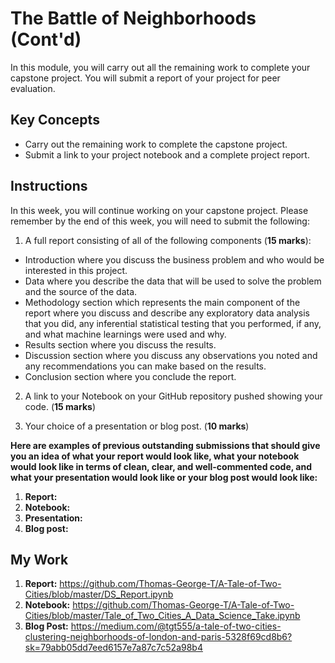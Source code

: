 # The Battle of Neighborhoods (Cont'd)

In this module, you will carry out all the remaining work to complete your capstone project. You will submit a report of your project for peer evaluation.

## Key Concepts
- Carry out the remaining work to complete the capstone project.
- Submit a link to your project notebook and a complete project report.

## Instructions

In this week, you will continue working on your capstone project. Please remember by the end of this week, you will need to submit the following:

1. A full report consisting of all of the following components (**15 marks**):

- Introduction where you discuss the business problem and who would be interested in this project.
- Data where you describe the data that will be used to solve the problem and the source of the data.
- Methodology section which represents the main component of the report where you discuss and describe any exploratory data analysis that you did, any inferential statistical testing that you performed, if any, and what machine learnings were used and why.
- Results section where you discuss the results.
- Discussion section where you discuss any observations you noted and any recommendations you can make based on the results.
- Conclusion section where you conclude the report.

2. A link to your Notebook on your GitHub repository pushed showing your code. (**15 marks**)

3. Your choice of a presentation or blog post. (**10 marks**)

**Here are examples of previous outstanding submissions that should give you an idea of what your report would look like, what your notebook would look like in terms of clean, clear, and well-commented code, and what your presentation would look like or your blog post would look like:**

1. **Report:** 
2. **Notebook:** 
3. **Presentation:** 
4. **Blog post:** 

## My Work

1. **Report:** https://github.com/Thomas-George-T/A-Tale-of-Two-Cities/blob/master/DS_Report.ipynb
2. **Notebook:** https://github.com/Thomas-George-T/A-Tale-of-Two-Cities/blob/master/Tale_of_Two_Cities_A_Data_Science_Take.ipynb
3. **Blog Post:** https://medium.com/@tgt555/a-tale-of-two-cities-clustering-neighborhoods-of-london-and-paris-5328f69cd8b6?sk=79abb05dd7eed6157e7a87c7c52a98b4
